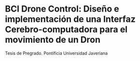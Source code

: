 # BCI Drone Control: Diseño e implementación de una Interfaz Cerebro-computadora para el movimiento de un Dron
 Tesis de Pregrado. Pontificia Universidad Javeriana
